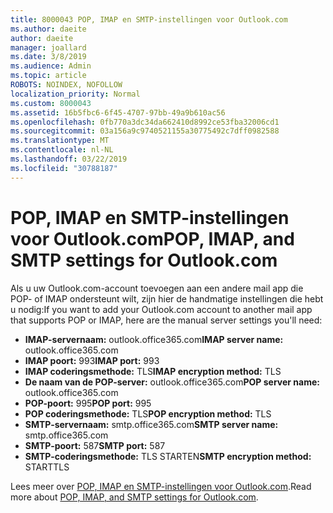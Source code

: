 ```yaml
---
title: 8000043 POP, IMAP en SMTP-instellingen voor Outlook.com
ms.author: daeite
author: daeite
manager: joallard
ms.date: 3/8/2019
ms.audience: Admin
ms.topic: article
ROBOTS: NOINDEX, NOFOLLOW
localization_priority: Normal
ms.custom: 8000043
ms.assetid: 16b5fbc6-6f45-4707-97bb-49a9b610ac56
ms.openlocfilehash: 0fb770a3dc34da662410d8992ce53fba32006cd1
ms.sourcegitcommit: 03a156a9c9740521155a30775492c7dff0982588
ms.translationtype: MT
ms.contentlocale: nl-NL
ms.lasthandoff: 03/22/2019
ms.locfileid: "30788187"
---
```

# <a name="pop-imap-and-smtp-settings-for-outlookcom"></a><span data-ttu-id="74991-102">POP, IMAP en SMTP-instellingen voor Outlook.com</span><span class="sxs-lookup"><span data-stu-id="74991-102">POP, IMAP, and SMTP settings for Outlook.com</span></span>

<span data-ttu-id="74991-103">Als u uw Outlook.com-account toevoegen aan een andere mail app die POP- of IMAP ondersteunt wilt, zijn hier de handmatige instellingen die hebt u nodig:</span><span class="sxs-lookup"><span data-stu-id="74991-103">If you want to add your Outlook.com account to another mail app that supports POP or IMAP, here are the manual server settings you'll need:</span></span>
  
- <span data-ttu-id="74991-104">**IMAP-servernaam:** outlook.office365.com</span><span class="sxs-lookup"><span data-stu-id="74991-104">**IMAP server name:** outlook.office365.com</span></span> 
- <span data-ttu-id="74991-105">**IMAP poort:** 993</span><span class="sxs-lookup"><span data-stu-id="74991-105">**IMAP port:** 993</span></span>   
- <span data-ttu-id="74991-106">**IMAP coderingsmethode:** TLS</span><span class="sxs-lookup"><span data-stu-id="74991-106">**IMAP encryption method:** TLS</span></span>   
- <span data-ttu-id="74991-107">**De naam van de POP-server:** outlook.office365.com</span><span class="sxs-lookup"><span data-stu-id="74991-107">**POP server name:** outlook.office365.com</span></span>  
- <span data-ttu-id="74991-108">**POP-poort:** 995</span><span class="sxs-lookup"><span data-stu-id="74991-108">**POP port:** 995</span></span>  
- <span data-ttu-id="74991-109">**POP coderingsmethode:** TLS</span><span class="sxs-lookup"><span data-stu-id="74991-109">**POP encryption method:** TLS</span></span>  
- <span data-ttu-id="74991-110">**SMTP-servernaam:** smtp.office365.com</span><span class="sxs-lookup"><span data-stu-id="74991-110">**SMTP server name:** smtp.office365.com</span></span> 
- <span data-ttu-id="74991-111">**SMTP-poort:** 587</span><span class="sxs-lookup"><span data-stu-id="74991-111">**SMTP port:** 587</span></span> 
- <span data-ttu-id="74991-112">**SMTP-coderingsmethode:** TLS STARTEN</span><span class="sxs-lookup"><span data-stu-id="74991-112">**SMTP encryption method:** STARTTLS</span></span> 

<span data-ttu-id="74991-113">Lees meer over [POP, IMAP en SMTP-instellingen voor Outlook.com](https://go.microsoft.com/fwlink/p/?linkid=2001402&amp;clcid=0x409).</span><span class="sxs-lookup"><span data-stu-id="74991-113">Read more about [POP, IMAP, and SMTP settings for Outlook.com](https://go.microsoft.com/fwlink/p/?linkid=2001402&amp;clcid=0x409).</span></span>